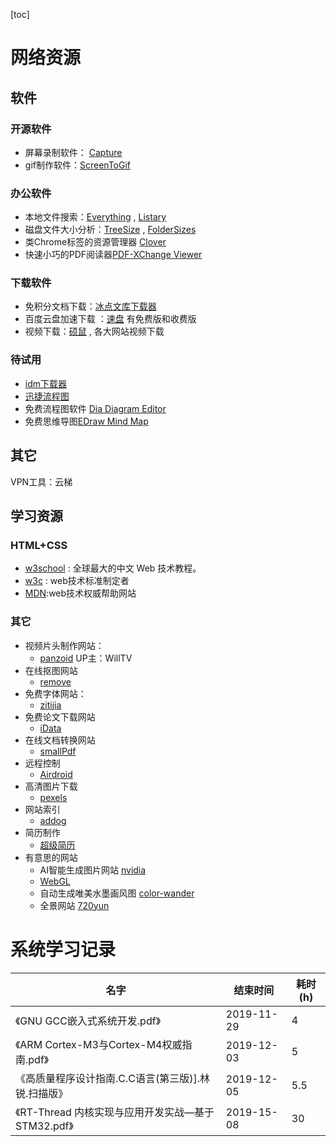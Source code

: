 [toc]

# 网络资源

## 软件


### 开源软件

- 屏幕录制软件： [Capture](https://github.com/mjx198328/Capture) 
- gif制作软件：[ScreenToGif](https://github.com/NickeManarin/ScreenToGif/)

### 办公软件

- 本地文件搜索：[Everything](https://www.cnblogs.com/EltonLiang/p/6200754.html) , [Listary](https://www.cnblogs.com/EltonLiang/p/6242033.html)
- 磁盘文件大小分析：[TreeSize](https://treesize.en.softonic.com/) , [FolderSizes](http://www.ouyaoxiazai.com/soft/stgj/45/28681.html)
- 类Chrome标签的资源管理器 [Clover](http://cn.ejie.me/) 
- 快速小巧的PDF阅读器[PDF-XChange Viewer](https://pdf-xchange-viewer.en.softonic.com/)

### 下载软件

- 免积分文档下载：[冰点文库下载器](http://www.sohu.com/a/238042483_100049096)
- 百度云盘加速下载 ：[速盘](https://www.speedpan.com/) 有免费版和收费版
- 视频下载：[硕鼠](http://www.flvcd.com/) , 各大网站视频下载

### 待试用

- [idm下载器](http://www.sohu.com/a/238042483_100049096)
- [迅捷流程图](https://www.shipinzhuanhuan.cn/liuchengtu3/?utm_source=baidu-4&utm_medium=cpc&utm_campaign=8-%E6%B5%81%E7%A8%8B%E5%9B%BE%E5%88%B6%E4%BD%9C%E8%BD%AF%E4%BB%B6&utm_term=%E6%B5%81%E7%A8%8B%E5%9B%BE%E5%88%B6%E4%BD%9C)
- 免费流程图软件 [Dia Diagram Editor](https://sourceforge.net/projects/dia-installer/)
- 免费思维导图[EDraw Mind Map](https://www.edrawsoft.com/freemind.php)

## 其它

VPN工具：云梯


## 学习资源

### HTML+CSS

- [w3school](https://www.w3school.com.cn/) : 全球最大的中文 Web 技术教程。
- [w3c](https://www.w3.org/) : web技术标准制定者
- [MDN](https://developer.mozilla.org/zh-CN/):web技术权威帮助网站

### 其它

- 视频片头制作网站：
    - [panzoid](https://panzoid.com/)  UP主：WillTV
- 在线抠图网站
    - [remove](https://www.remove.bg/)
- 免费字体网站：
    - [zitijia](https://www.zitijia.com/)
- 免费论文下载网站
    - [iData](https://www.cn-ki.net/)
- 在线文档转换网站
    - [smallPdf](https://smallpdf.com/cn)
- 远程控制
    - [Airdroid](https://www.airdroid.com/zh-cn/)
- 高清图片下载
    - [pexels](https://www.pexels.com/)
- 网站索引
    - [addog](http://www.addog.vip/)
- 简历制作
    - [超级简历](https://www.wondercv.com/)
- 有意思的网站
    - AI智能生成图片网站 [nvidia](http://nvidia-research-mingyuliu.com/gaugan/)
    - [WebGL](https://alteredqualia.com/)
    - 自动生成唯美水墨画风图 [color-wander](http://color-wander.surge.sh/)
    - 全景网站 [720yun](https://720yun.com/) 

# 系统学习记录

名字|结束时间|耗时(h)
-|-|-
《GNU GCC嵌入式系统开发.pdf》|2019-11-29|4
《ARM Cortex-M3与Cortex-M4权威指南.pdf》|2019-12-03|5
《高质量程序设计指南.C.C语言(第三版)].林锐.扫描版》|2019-12-05|5.5
《RT-Thread 内核实现与应用开发实战—基于STM32.pdf》|2019-15-08|30
